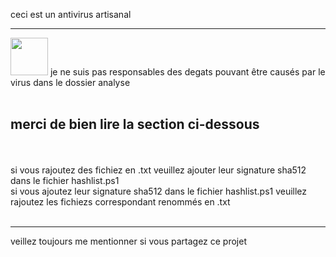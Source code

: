 ceci est un antivirus artisanal<br/><hr>
<img id='alerte' src='https://pixabay.com/get/g3d9efb6e9f9d5c20aafc87758a3141397508eb3cec8c67b685a43f59984eb6b7a45bc7e56c8713fee58344e91d49a224.svg' height="60px" width="60px">
je ne suis pas responsables des degats pouvant être causés par le virus dans le dossier analyse<br/>
<br/><h2>merci de bien lire la section ci-dessous</h2><br/><br/>
si vous rajoutez des fichiez en .txt veuillez ajouter leur signature sha512 dans le fichier hashlist.ps1<br/>
si vous ajoutez leur signature sha512 dans le fichier hashlist.ps1 veuillez rajoutez les fichiezs correspondant renommés en .txt<br/><br/>
<hr>
veillez toujours me mentionner si vous partagez ce projet<br/>
